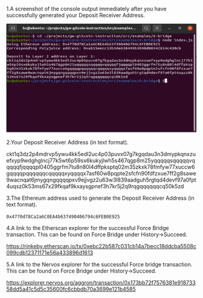 
1.A screenshot of the console output immediately after you have successfully generated your Deposit Receiver Address.

![adress](https://github.com/cesheep/gitcoin-nervo/blob/main/Step%206/depositadress.png)

2.Your Deposit Receiver Address (in text format).

ckt1q3dz2p4mdrvp5ywu4kk5edl2uc4p03puvx07g7kgqdau3n3dmypkqnxzuefxyp9wdghglncj77k5wt6p59sx6kukyjlwh5s467qgp8m25yqqqqqsqqqqqvqqqqqfjqqqqpl0405ggrfm7tu8n80l4dffpksptq02m35zkxk78fmfyw77xuccw6gqqqqpqqqqqqcqqqqqxyqqqqx7asf60w8pqpte2sfcfn90fdfzxue7ff2g8sawe9wacnqat6jmygqngqqqqpxv9ejjvgz2u63w3l839aadguh5rgtqd4devf97a0fpt4uqsz0k53ms67x29fkqaf9kxaysgpnef3h7kr5j2q9rqgqqqqqqcq50k5zd


3.The Ethereum address used to generate the Deposit Receiver Address (in text format).

``` 0x4770d78Ca2a6C0EA4b637490406794c6FEB0E925 ```

4.A link to the Etherscan explorer for the successful Force Bridge transaction. This can be found on Force Bridge under History→Succeed.

https://rinkeby.etherscan.io/tx/0xebc22b587c031cb14a7becc18ddcba5508c099cdb12371171e56a433896d1613

5.A link to the Nervos explorer for the successful Force bridge transaction. This can be found on Force Bridge under History→Succeed.

https://explorer.nervos.org/aggron/transaction/0x173bb72f7576381e91873358dd5a41c5d5c35600fc6cbbdb70a3699e121b4585
